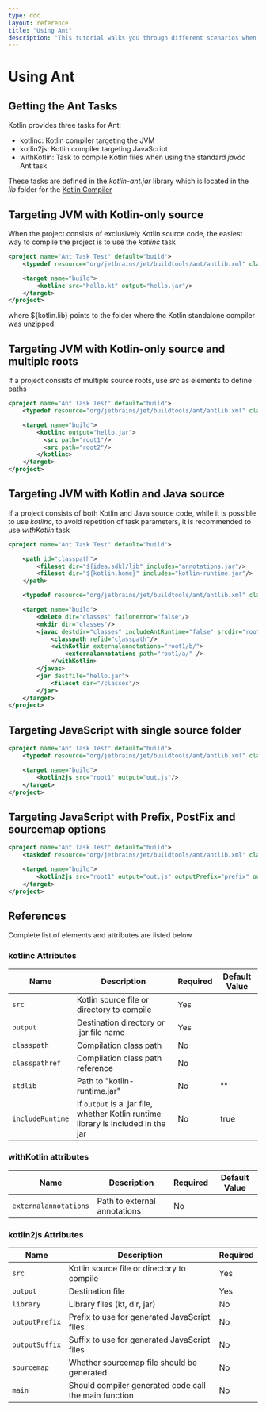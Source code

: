 ```yaml
---
type: doc
layout: reference
title: "Using Ant"
description: "This tutorial walks you through different scenarios when using Ant for building applications that contain Kotlin code"
---
```


# Using Ant

## Getting the Ant Tasks

Kotlin provides three tasks for Ant:

* kotlinc: Kotlin compiler targeting the JVM
* kotlin2js: Kotlin compiler targeting JavaScript
* withKotlin: Task to compile Kotlin files when using the standard *javac* Ant task

These tasks are defined in the *kotlin-ant.jar* library which is located in the *lib* folder for the [Kotlin Compiler]({{site.data.releases.latest.url}})


## Targeting JVM with Kotlin-only source

When the project consists of exclusively Kotlin source code, the easiest way to compile the project is to use the *kotlinc* task

``` xml
<project name="Ant Task Test" default="build">
    <typedef resource="org/jetbrains/jet/buildtools/ant/antlib.xml" classpath="${kotlin.lib}/kotlin-ant.jar"/>

    <target name="build">
        <kotlinc src="hello.kt" output="hello.jar"/>
    </target>
</project>
```

where ${kotlin.lib} points to the folder where the Kotlin standalone compiler was unzipped.

## Targeting JVM with Kotlin-only source and multiple roots

If a project consists of multiple source roots, use *src* as elements to define paths

``` xml
<project name="Ant Task Test" default="build">
    <typedef resource="org/jetbrains/jet/buildtools/ant/antlib.xml" classpath="${kotlin.lib}/kotlin-ant.jar"/>

    <target name="build">
        <kotlinc output="hello.jar">
          <src path="root1"/>
          <src path="root2"/>
        </kotlinc>
    </target>
</project>
```

## Targeting JVM with Kotlin and Java source

If a project consists of both Kotlin and Java source code, while it is possible to use *kotlinc*, to avoid repetition of task parameters, it is
recommended to use *withKotlin* task

``` xml
<project name="Ant Task Test" default="build">

    <path id="classpath">
        <fileset dir="${idea.sdk}/lib" includes="annotations.jar"/>
        <fileset dir="${kotlin.home}" includes="kotlin-runtime.jar"/>
    </path>

    <typedef resource="org/jetbrains/jet/buildtools/ant/antlib.xml" classpath="${kotlin.lib}/kotlin-ant.jar"/>

    <target name="build">
        <delete dir="classes" failonerror="false"/>
        <mkdir dir="classes"/>
        <javac destdir="classes" includeAntRuntime="false" srcdir="root1">
            <classpath refid="classpath"/>
            <withKotlin externalannotations="root1/b/">
                <externalannotations path="root1/a/" />
            </withKotlin>
        </javac>
        <jar destfile="hello.jar">
            <fileset dir="/classes"/>
        </jar>
    </target>
</project>
```


## Targeting JavaScript with single source folder

``` xml
<project name="Ant Task Test" default="build">
    <typedef resource="org/jetbrains/jet/buildtools/ant/antlib.xml" classpath="${kotlin.lib}/kotlin-ant.jar"/>

    <target name="build">
        <kotlin2js src="root1" output="out.js"/>
    </target>
</project>
```

## Targeting JavaScript with Prefix, PostFix and sourcemap options

``` xml
<project name="Ant Task Test" default="build">
    <taskdef resource="org/jetbrains/jet/buildtools/ant/antlib.xml" classpath="${kotlin.lib}/kotlin-ant.jar"/>

    <target name="build">
        <kotlin2js src="root1" output="out.js" outputPrefix="prefix" outputPostfix="postfix" sourcemap="true"/>
    </target>
</project>
```

## References

Complete list of elements and attributes are listed below

### kotlinc Attributes

| Name | Description | Required | Default Value |
|------|-------------|----------|---------------|
| `src`  | Kotlin source file or directory to compile | Yes |  |
| `output`  | Destination directory or .jar file name | Yes |  |
| `classpath`  | Compilation class path | No |  |
| `classpathref`  | Compilation class path reference | No |  |
| `stdlib`  | Path to "kotlin-runtime.jar" | No | ""  |
| `includeRuntime`  | If `output` is a .jar file, whether Kotlin runtime library is included in the jar | No | true  |


### withKotlin attributes

| Name | Description | Required | Default Value |
|------|-------------|----------|---------------|
| `externalannotations` | Path to external annotations | No |  |


### kotlin2js Attributes

| Name | Description | Required |
|------|-------------|----------|
| `src`  | Kotlin source file or directory to compile | Yes |
| `output`  | Destination file | Yes |
| `library`  | Library files (kt, dir, jar) | No |
| `outputPrefix`  | Prefix to use for generated JavaScript files | No |
| `outputSuffix` | Suffix to use for generated JavaScript files | No |
| `sourcemap`  | Whether sourcemap file should be generated | No |
| `main`  | Should compiler generated code call the main function | No |


